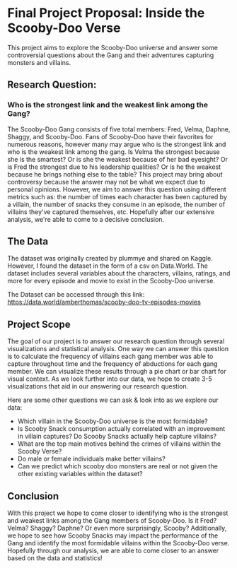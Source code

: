 # Final Project Proposal: Inside the Scooby-Doo Verse

This project aims to explore the Scooby-Doo universe and answer some controversial questions about the Gang and their adventures capturing monsters and villains.  

## Research Question:

### Who is the strongest link and  the weakest link among the Gang? 

The Scooby-Doo Gang consists of five total members: Fred, Velma, Daphne, Shaggy, and Scooby-Doo. Fans of Scooby-Doo have their favorites for numerous reasons, however many may argue who is the strongest link and who is the weakest link among the gang. Is Velma the strongest because she is the smartest? Or is she the weakest because of her bad eyesight? Or is Fred the strongest due to his leadership qualities? Or is he the weakest because he brings nothing else to the table? This project may bring about controversy because the answer may not be what we expect due to personal opinions. However, we aim to answer this question using different metrics such as: the number of times each character has been captured by a villain, the number of snacks they consume in an episode, the number of villains they've captured themselves, etc. Hopefully after our extensive analysis, we're able to come to a decisive conclusion.  

## The Data 

The dataset was originally created by plummye and shared on Kaggle. However, I found the dataset in the form of a csv on Data.World. The dataset includes several variables about the characters, villains, ratings, and more for every episode and movie to exist in the Scooby-Doo universe. 

The Dataset can be accessed through this link: https://data.world/amberthomas/scooby-doo-tv-episodes-movies

## Project Scope

The goal of our project is to answer our research question through several visualizations and statistical analysis. One way we can answer this question is to calculate the frequency of villains each gang member was able to capture throughout time and the frequency of abductions for each gang member. We can visualize these results through a pie chart or bar chart for visual context. As we look further into our data, we hope to create 3-5 visualizations that aid in our answering our research question.     

Here are some other questions we can ask & look into as we explore our data: 
- Which villain in the Scooby-Doo universe is the most formidable?
- Is Scooby Snack consumption actually correlated with an improvement in villain captures? Do Scooby Snacks actually help capture villains? 
- What are the top main motives behind the crimes of villains within the Scooby Verse? 
- Do male or female individuals make better villains? 
- Can we predict which scooby doo monsters are real or not given the other existing variables within the dataset? 

## Conclusion

With this project we hope to come closer to identifying who is the strongest and weakest links among the Gang members of Scooby-Doo. Is it Fred? Velma? Shaggy? Daphne? Or even more surprisingly, Scooby? Additionally, we hope to see how Scooby Snacks may impact the performance of the Gang and identify the most formidable villains within the Scooby-Doo verse. Hopefully through our analysis, we are able to come closer to an answer based on the data and statistics!
